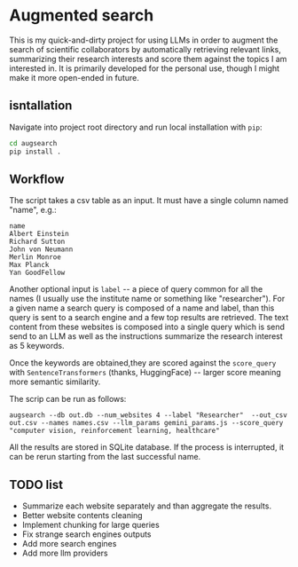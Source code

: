 # Augmented search

This is my quick-and-dirty project for using LLMs in order to augment the search of scientific collaborators
by automatically retrieving relevant links, summarizing their research interests and score them against the topics I am interested in. 
It is primarily developed for the personal use, though I might make it more open-ended in future.

## isntallation
Navigate into project root directory and run local installation with `pip`:

```bash
cd augsearch
pip install .
```

## Workflow

The script takes a csv table as an input. It must have a single column named "name", e.g.:

```csv
name
Albert Einstein
Richard Sutton
John von Neumann
Merlin Monroe
Max Planck
Yan GoodFellow
```

Another optional input is `label` -- a piece of query common for all the names (I usually use the institute name or something like "researcher"). 
For a given name a search query is composed of a name and label, than this query is sent to a search engine and a few top results are retrieved. 
The text content from these websites is composed into a single query which is send send to an LLM as well 
as the instructions summarize the research interest as 5 keywords.

Once the keywords are obtained,they are scored against the `score_query` with `SentenceTransformers` (thanks, HuggingFace) -- 
larger score meaning more semantic similarity.

The scrip can be run as follows:

```
augsearch --db out.db --num_websites 4 --label "Researcher"  --out_csv out.csv --names names.csv --llm_params gemini_params.js --score_query "computer vision, reinforcement learning, healthcare"
```

All the results are stored in SQLite database. If the process is interrupted, it can be rerun starting from the last successful name.

## TODO list

* Summarize each website separately and than aggregate the results.
* Better website contents cleaning 
* Implement chunking for large queries
* Fix strange search engines outputs
* Add more search engines
* Add more llm providers

